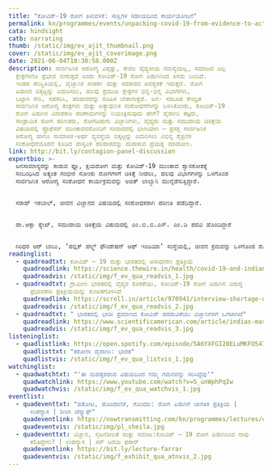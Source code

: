 ```yaml
---
title: "ಕೋವಿಡ್-19‌ ರೋಗ ತಿಳುವಳಿಕೆ: ಸಾಕ್ಷಿಗಳ ಸಹಾಯದಿಂದ ಕಾರ್ಯಯೋಜನೆ"
permalink: kn/programmes/events/unpacking-covid-19-from-evidence-to-action/
cata: hindsight
catb: narrating
thumb: /static/img/ev_ajit_thumbnail.png
cover: /static/img/ev_ajit_coverimage.png
date: 2021-06-04T10:30:58.000Z
description: ಸಾರ್ವಜನಿಕ ಆರೋಗ್ಯ ವಿಪ್ಪತ್ತು, ಕೇವಲ ವೈದ್ಯಕೀಯ ಸಮಸ್ಯೆಯಲ್ಲ, ಸಮಾಜದ ಎಲ್ಲ
  ಕ್ಷೇತ್ರಗಳಿಗೂ ಪ್ರಭಾವ ಬೀರುತ್ತದೆ ಎಂದು ಕೋವಿಡ್-19‌ ರೋಗ ಪಿಡುಗಿನಿಂದ ತಿಳಿದು ಬಂದಿದೆ.
  ಇಂತಹ ಪರಿಸ್ಥಿತಿಯಲ್ಲಿ, ವೈಜ್ಞಾನಿಕ ಸಂಪರ್ಕ ಮತ್ತು ಸಹಕಾರದ ಅವಶ್ಯಕತೆ ಇರುತ್ತದೆ. ರೋಗ
  ಪಿಡುಗಿನ ಬಿಕ್ಕಟ್ಟನ್ನು ಎದುರಿಸಲು, ಹಲವು ಪ್ರಮುಖ ಕ್ಷೇತ್ರಗಳ ಭಿನ್ನ-ಭಿನ್ನ ವಿಭಾಗಗಳು,
  ಒಟ್ಟಾಗಿ ಸೇರಿ, ಸಹಕರಿಸಿ, ಪರಿಹಾರವನ್ನು ರೂಪಿಸ ಬೇಕಾಗುತ್ತದೆ. ಜನ- ಸಮೂಹ ಕೇಂದ್ರಿತ
  ಸಾರ್ವಜನಿಕ ಆರೋಗ್ಯ ತಂತ್ರಗಳು ಮತ್ತು ಅತ್ಯಾಧುನಿಕ ಸಂಶೋಧನೆಗಳನ್ನು ಬಳಸಿಕೊಂಡು, ಕೋವಿಡ್-19‌
  ರೋಗ ಪಿಡುಗಿನ ವಿನಾಶಕಾರಿ ಪರಿಣಾಮಗಳನ್ನು ನಿಯಂತ್ರಿಸುವುದು ಹೇಗೆ? ವೈರಾಣು ತಜ್ಞರು,
  ಸಾಂಕ್ರಾಮಿಕ ರೋಗ ಪರಿಣತರು, ರೋಗಪಿಡುಗು ವಿಜ್ಞಾನಿಗಳು, ವೈದ್ಯರು ಮತ್ತು ಸಮುದಾಯ ಚಿಕಿತ್ಸೆಯ
  ವಿಷಯದಲ್ಲಿ ಪ್ರೊಫೆಸರ್‌ ಮುಂತಾದವರೊಂದಿಗೆ ಸಂವಾದದಲ್ಲಿ ಭಾಗಿಯಾಗಿ – ಪ್ರಸಕ್ತ ಸಾರ್ವಜನಿಕ
  ಆರೋಗ್ಯ ಹಾಗೂ ಸಾಮಾಜಿಕ-ಅರ್ಥ ವ್ಯವಸ್ಥೆಯ ಬಿಕ್ಕಟ್ಟನ್ನು ಎದುರಿಸಲು ವಿಭಿನ್ನ ಶೈಕ್ಷಣಿಕ
  ಸಂಶೋಧನೆಯೊಡನೆ ಕೂಡಿದ ವಾಸ್ತವಿಕ ಪರಿಹಾರವನ್ನು ಹುಡುಕುವ ಪ್ರಯತ್ನ ಮಾಡೋಣ.
link: http://bit.ly/contagion-panel-discussion
expertbio: >-
  ಜನಸಾಮಾನ್ಯರನ್ನು ಕಾಡುವ ಫ್ಲೂ, ಕ್ಷಯರೋಗ ಮತ್ತು ಕೋವಿಡ್-19‌ ಮುಂತಾದ ಶ್ವಾಸಕೋಶಕ್ಕೆ
  ಸಂಬಂಧಿಸಿದ ಅತ್ಯಂತ ಗಂಭೀರ ಸೋಂಕು ರೋಗಗಳಿಗೆ ಚಿಕಿತ್ಸೆ ನೀಡಲು, ಹಲವು ವಿಭಾಗಗಳನ್ನು ಒಳಗೊಂಡ
  ಸಾರ್ವಜನಿಕ ಆರೋಗ್ಯ ಸಂಶೋಧನೆ ಕಾರ್ಯಕ್ರಮವನ್ನು ಅಜಿತ್‌ ಲಾಲ್ವಾನಿ ಮುನ್ನೆಡೆಸುತ್ತಿದ್ದಾರೆ.


  ಸರಾಹ್‌ ಇಕಬಾಲ್‌, ಜೀವನ ವಿಜ್ಞಾನದ ವಿಷಯದಲ್ಲಿ ಸಂಶೋಧಕರಾಗಿ ಪರಿಣತಿ ಪಡೆದಿದ್ದಾರೆ.


  ಡಾ.ಆಕ್ಸಾ ಶ್ಯೇಖ್, ಸಮುದಾಯ ಚಿಕಿತ್ಸೆಯ ವಿಷಯದಲ್ಲಿ ಎಂ.ಬಿ.ಬಿ.ಎಸ್.‌ ಎಂ.ಡಿ ಪದವಿ ಹೊಂದಿದ್ದಾರೆ


  ಗಿರಿಧರ ಆರ್‌ ಬಾಬು, ʼಪಬ್ಲಿಕ್‌ ಹೆಲ್ಥ್‌ ಫೌಂಡೇಷನ್‌ ಆಫ್‌ ಇಂಡಿಯಾʼ ಸಂಸ್ಥೆಯಲ್ಲಿ, ಜೀವನ ಕ್ರಮವನ್ನು ಒಳಗೊಂಡ ರೋಗ ಲಕ್ಷಣ ಶಾಸ್ತ್ರದ ವಿಭಾಗದ ಮುಖ್ಯಸ್ಥರಾಗಿ ಹಾಗೂ ಪ್ರೊಫೆಸರ್‌ ಆಗಿ ಸೇವೆ ಸಲ್ಲಿಸುತ್ತಿದ್ದಾರೆ.
readinglist:
  - quadreadtxt: ಕೋವಿಡ್‌ – 19 ಮತ್ತು ಭಾರತದಲ್ಲಿ ಅಸಾಧಾರಣ ಪ್ರತಿಕ್ರಿಯೆ
    quadreadlink: https://science.thewire.in/health/covid-19-and-indian-exceptionalism/
    quadreadvis: /static/img/f_ev_qua_readvis_1.jpg
  - quadreadtxt: ಗ್ರಾಮೀಣ ಭಾರತದಲ್ಲಿ ವೈದ್ಯರ ಕೊರತೆಯು, ಕೋವಿಡ್-19‌ ರೋಗ ಪಿಡುಗಿನ ವಿರುದ್ಧ
      ಪ್ರಭಾವಕಾರಿ ಪ್ರತಿಕ್ರಿಯೆಯನ್ನು ಕುಂಟಿತಗೊಳಿಸಿದೆ
    quadreadlink: https://scroll.in/article/970941/interview-shortage-of-doctors-in-rural-india-will-hamper-effective-response-to-covid-19-pandemic
    quadreadvis: /static/img/f_ev_qua_readvis_2.jpg
  - quadreadtxt: " ಭಾರತದಲ್ಲಿ ಭಾರೀ ಪ್ರಮಾಣದ ಕೋವಿಡ್‌ ಹರಡುವಿಕೆಯು ವಿಜ್ಞಾನಿಗಳಿಗೆ ಒಗಟಾಗಿದೆ"
    quadreadlink: https://www.scientificamerican.com/article/indias-massive-covid-surge-puzzles-scientists/
    quadreadvis: /static/img/f_ev_qua_readvis_3.jpg
listeninglist:
  - quadlistlink: https://open.spotify.com/episode/5A6YXFGI20ELuMKFO547Tb
    quadlisttxt: "ಕರೋನಾ ವೈರಾಣು: ಭಾರತ"
    quadlistvis: /static/img/f_ev_qua_listvis_1.jpg
watchinglist:
  - quadwatchtxt: "'ಈ ಮಹತ್ತರವಾದ ವಿಷಯದಿಂದ ನಮ್ಮ ಗಮನವನ್ನು ಸರಿಸಿದ್ದೆವು'"
    quadwatchlink: https://www.youtube.com/watch?v=S_unWphPqIw
    quadwatchvis: /static/img/f_ev_qua_watchvis_1.jpg
eventlist:
  - quadeventtxt: "ಹತೋಟಿ, ಹೊಂದಾಣಿಕೆ, ಗೊಂದಲ: ರೋಗ ಪಿಡುಗಿಗೆ ಜಾಗತಿಕ ಪ್ರತಿಕ್ರಿಯೆ |
      ಉಪನ್ಯಾಸ | ಶೀಲಾ ಜೆಸ್ನ್ನಾಫ್‌"
    quadeventlink: https://nowtransmitting.com/kn/programmes/lectures/control-consensus-chaos/
    quadeventvis: /static/img/pl_sheila.jpg
  - quadeventtxt: ವಿಜ್ಞಾನ, ಸೃಜನಶೀಲತೆ ಮತ್ತು ಸಮಾಜ:ಕೋವಿಡ್‌ – 19 ರೋಗ ಪಿಡುಗಿನಿಂದ ನಾವು
      ಕಲಿತಿದ್ದೇನು? | ಉಪನ್ಯಾಸ | ಸರ್‌ ಜರೆಮಿ ಫರಾರ್‌
    quadeventlink: https://bit.ly/lecture-farrar
    quadeventvis: /static/img/f_exhibit_qua_atnvis_2.jpg
---
```

